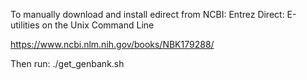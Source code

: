 To manually download and install edirect from NCBI: Entrez Direct: E-utilities on the Unix Command Line

https://www.ncbi.nlm.nih.gov/books/NBK179288/

Then run:
./get_genbank.sh
